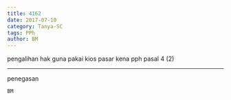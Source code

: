 ```yaml
---
title: 4162
date: 2017-07-10
category: Tanya-SC
tags: PPh
author: BM
---
```


pengalihan hak guna pakai kios pasar kena pph pasal 4 (2)

---

penegasan

`BM`
